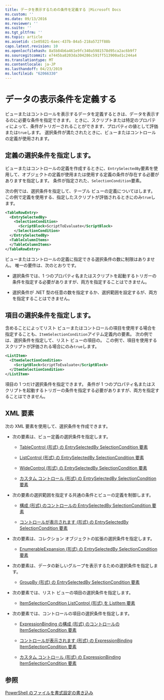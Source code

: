 ```yaml
---
title: データを表示するための条件を定義する |Microsoft Docs
ms.custom: ''
ms.date: 09/13/2016
ms.reviewer: ''
ms.suite: ''
ms.tgt_pltfrm: ''
ms.topic: article
ms.assetid: c1e05821-6aec-437b-84a5-218a5727f88b
caps.latest.revision: 10
ms.openlocfilehash: 8a5b84b6a461e9fc340a5981578d95ca2ac6b9f7
ms.sourcegitcommit: e7445ba8203da304286c591ff513900ad1c244a4
ms.translationtype: MT
ms.contentlocale: ja-JP
ms.lasthandoff: 04/23/2019
ms.locfileid: "62066330"
---
```

# <a name="defining-conditions-for-displaying-data"></a>データの表示条件を定義する

ビューまたはコントロールを表示するデータを定義するときは、データを表示するのに必要な条件を指定できます。 ときに、スクリプトまたは特定のプロパティによって、条件がトリガーされることができます、プロパティの値として評価または`true`します。 選択条件が満たされたときに、ビューまたはコントロールの定義が使用されます。

## <a name="specifying-a-selection-condition-for-a-definition"></a>定義の選択条件を指定します。

ビューまたはコントロールの定義を作成するときに、`EntrySelectedBy`要素を使用して、オブジェクトの定義が使用または使用する定義の条件が存在する必要がありますを指定します。 条件が指定された、`SelectionCondition`要素。

次の例では、選択条件を指定して、テーブル ビューの定義についてはします。 この例で定義を使用する、指定したスクリプトが評価されるときにのみ`true`します。

```xml
<TableRowEntry>
  <EntrySelectedBy>
    <SelectionCondition>
      <ScriptBlock>ScriptToEvaluate</ScriptBlock>
    </SelectionCondition>
  </EntrySelectedBy>
  <TableColumnItems>
  </TableColumnItems>
</TableRowEntry>

```

ビューまたはコントロールの定義に指定できる選択条件の数に制限はありません。 唯一の要件は、次のとおりです。

- 選択条件では、1 つのプロパティ名またはスクリプトを起動するトリガーの条件を指定する必要がありますが、両方を指定することはできません。

- 選択条件が .NET 型の任意の数を指定するか、選択範囲を設定するが、両方を指定することはできません。

## <a name="specifying-a-selection-condition-for-an-item"></a>項目の選択条件を指定します。

含めることによってリスト ビューまたはコントロールの項目を使用する場合を指定することも、`ItemSelectionCondition`アイテム定義内の要素。 次の例では、選択条件を指定して、リスト ビューの項目の。 この例で、項目を使用するスクリプトが評価される場合にのみ`true`します。

```xml
<ListItem>
  <ItemSelectionCondition>
    <ScriptBlock>ScriptToEvaluate</ScriptBlock>
  </ItemSelectionCondition>
</ListItem>

```

項目の 1 つだけ選択条件を指定できます。 条件が 1 つのプロパティ名またはスクリプトを起動するトリガーの条件を指定する必要がありますが、両方を指定することはできません。

## <a name="xml-elements"></a>XML 要素

 次の XML 要素を使用して、選択条件を作成できます。

- 次の要素は、ビュー定義の選択条件を指定します。

    - [TableControl (形式) の EntrySelectedBy SelectionCondition 要素](./selectioncondition-element-for-entryselectedby-for-tablecontrol-format.md)

    - [ListControl (形式) の EntrySelectedBy SelectionCondition 要素](./selectioncondition-element-for-entryselectedby-for-listcontrol-format.md)

    - [WideControl (形式) の EntrySelectedBy SelectionCondition 要素](./selectioncondition-element-for-entryselectedby-for-widecontrol-format.md)

    - [カスタム コントロール (形式) の EntrySelectedBy SelectionCondition 要素](./selectioncondition-element-for-entryselectedby-for-customcontrol-format.md)

- 次の要素の選択範囲を指定する共通の条件とビューの定義を制御します。

    - [構成 (形式) のコントロールの EntrySelectedBy SelectionCondition 要素](./selectioncondition-element-for-entryselectedby-for-controls-for-configuration-format.md)

    - [コントロールが表示されます (形式) の EntrySelectedBy SelectionCondition 要素](./selectioncondition-element-for-entryselectedby-for-controls-for-view-format.md)

- 次の要素は、コレクション オブジェクトの拡張の選択条件を指定します。

    - [EnumerableExpansion (形式) の EntrySelectedBy SelectionCondition 要素](./selectioncondition-element-for-entryselectedby-for-enumerableexpansion-format.md)

- 次の要素は、データの新しいグループを表示するための選択条件を指定します。

    - [GroupBy (形式) の EntrySelectedBy SelectionCondition 要素](./selectioncondition-element-for-entryselectedby-for-groupby-format.md)

- 次の要素では、リスト ビューの項目の選択条件を指定します。

    - [ItemSelectionCondition ListControl (形式) を ListItem 要素](./itemselectioncondition-element-for-listitem-for-listcontrol-format.md)

- 次の要素では、コントロールの項目の選択条件を指定します。

    - [ExpressionBinding の構成 (形式) のコントロールの ItemSelectionCondition 要素](./itemselectioncondition-element-for-expressionbinding-for-controls-for-configuration-format.md)

    - [コントロールが表示されます (形式) の ExpressionBinding ItemSelectionCondition 要素](./itemselectioncondition-element-for-expressionbinding-for-controls-for-view-format.md)

    - [カスタム コントロール (形式) の ExpressionBinding ItemSelectionCondition 要素](./itemselectioncondition-element-for-expressionbinding-for-customcontrol-format.md)

## <a name="see-also"></a>参照

[PowerShell のファイルを書式設定の書き込み](./writing-a-powershell-formatting-file.md)
